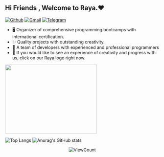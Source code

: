 <!-- Your title -->
## Hi Friends , Welcome to Raya.❤️


<!-- Your badges
You can use the website to generate badges: https://shields.io/
-->

[![Github](https://img.shields.io/badge/-Github-000?style=flat&logo=Github&logoColor=white)](https://github.com/officialrayateam)
[![Gmail](https://img.shields.io/badge/-Gmail-c14438?style=flat&logo=Gmail&logoColor=white)](officialrayateam@gmail.com)
[![Telegram](https://img.shields.io/badge/-Telegram-0078D4?style=flat&logo=Telegramk&logoColor=white)](https://t.me/+i7WWmu1LmxQ5Nzc0)



- 🖥️ Organizer of comprehensive programming bootcamps with international certification.
- ✨ Quality projects with outstanding creativity.
- 🎯 A team of developers with experienced and professional programmers
- 🌱 If you would like to see an experience of creativity and progress with us, click on our Raya logo right now.


<a href="https://drraya.ir/" target="_blank"><img src="http://pcaspian.ir/wp-content/uploads/2023/08/لگو-رایا.png" width="300" height="225"/></a>      
                              
![Top Langs](https://github-readme-stats.vercel.app/api/top-langs/?username=officialrayateam&hide_progress=true&layout=pie&theme=transparent)     ![Anurag's GitHub stats](https://github-readme-stats.vercel.app/api?username=officialrayateam&show_icons=true&bg_color=00000000&rank_icon=github)  






<p align="center">
  <img alt="ViewCount" src="https://views.whatilearened.today/views/github/AmirrezaNasrollahzade/onimur.svg" />
</p>
<!-- Your hits or visitors
site: http://hits.dwyl.com or https://visitor-badge.glitch.me
Both apis are in trouble due to the number of requests, if you know any other to register visitors, great
-->

<!-- <p align="center"><img src="https://i.giphy.com/RThN0hOS2GO4M.gif" /></p> -->

<!---
AmirrezaNasrollahzade/AmirrezaNasrollahzade is a ✨ particular ✨ repository because its `README.md` (this file) appears on your GitHub profile.
You can click the Preview link to take a look at your changes.
--->
